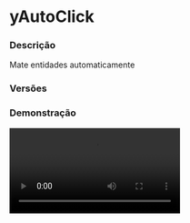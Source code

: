 # yAutoClick
<secondary-label ref="utility"/>

### Descrição
Mate entidades automaticamente

### Versões
<secondary-label ref="1.8"/>
<secondary-label ref="1.9"/>
<secondary-label ref="1.10"/>
<secondary-label ref="1.11"/>
<secondary-label ref="1.12"/>
<secondary-label ref="1.13"/>
<secondary-label ref="1.14"/>
<secondary-label ref="1.15"/>
<secondary-label ref="1.16"/>
<secondary-label ref="1.17"/>
<secondary-label ref="1.18"/>
<secondary-label ref="1.19"/>
<secondary-label ref="1.20.2"/>

### Demonstração
<video src="//www.youtube.com/watch?v=e67cRclGGDY"/>


<chapter title="Comandos" id="commands" collapsible="true">
<code-block lang="plain text">/autoclick - Ativa
/desativa o autoclick</code-block>
</chapter>

<chapter title="Permissões" id="permissions" collapsible="true">
<code-block lang="plain text">yautoclick.usar - Permissão para o /autoclick
yautoclick.all - Permissão para conseguir matar todos os mobs</code-block>
</chapter>



## Configuração
<primary-label ref="config"/>
Confira os arquivos de configuração deste plugin e revise os detalhes para garantir uma implementação correta.

<chapter title="Arquivos de Configuração" collapsible="true">
<chapter title="Estrutura do diretório" collapsible="false">
<code-block lang="plain text" ignore-vars="true">
Estrutura do diretório:
└── yAutoClick/
    ├── config.yml
    └── mobs.yml
</code-block>
</chapter>

<chapter title="config.yml" collapsible="true">
<code-block lang="yaml" ignore-vars="true">
<![CDATA[
# Comandos e aliases do plugin
Comando:
   Autoclick:
      Comando: 'autoclick'
      Aliases: [ ac ]

# Opções gerais do plugin
Opcoes:
   Delay: 30 #em ticks, ex: 20 ticks = 1 segundo, 30 ticks = 1,5 segundos.
   RaioX: 3
   RaioY: 3
   RaioZ: 3
   # Mundos onde será permitido o uso do AutoClick
   Mundos permitidos:
      - 'world'
   # Permitir somente na plot (PlotSquared)
   Somente plot: false
   # Não quebrar a espada ao usar o AutoClick
   Inquebravel: true
   # Acréscimo de XP do mcMMO para quando o jogador tiver poção de força
   Mcmmo forca:
      Espadas: 20.0
      Machados: 20.0
      Unarmed: 20.0

# Mensagens gerais do plugin
Mensagens:
   Permissao: '&cVocê não tem permissão para isto!'
   Ativado: '&aO Auto-Click foi &eATIVADO&a com sucesso!'
   Desativado: '&aO Auto-Click foi &eDESATIVADO&a com sucesso!'

# Nomes das skills do mcMMO
Skills:
   Desarmado: 'UNARMED'
   Espadas: 'SWORDS'
   Machados: 'AXES'
]]>
</code-block>
</chapter>

<chapter title="mobs.yml" collapsible="true">
<code-block lang="yaml" ignore-vars="true">
<![CDATA[
Mobs:
   COW:
      Permissao: 'yautoclick.vaca'
      XP: 1
      Mcmmo espadas: 1
      Mcmmo machados: 1
      Mcmmo unarmed: 1
   SHEEP:
      Permissao: 'yautoclick.ovelha'
      XP: 1
      Mcmmo espadas: 1
      Mcmmo machados: 1
      Mcmmo unarmed: 1
]]>
</code-block>
</chapter>

</chapter>
## Erros comuns
<primary-label ref="errors"/>

Antes de configurar o plugin, revise os pontos listados aqui para evitar problemas frequentes durante a configuração.

<seealso style="cards">
    <category ref="wrs">
        <a href="yplugins.md"></a>        <a href="https://ystoreplugins.com.br/plugins/detalhes/87-yAutoClick">Site do plugin yAutoClick</a>
    </category>
</seealso>